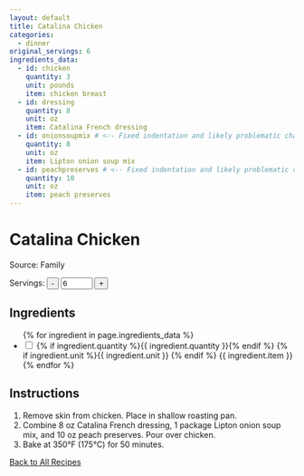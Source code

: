 ```yaml
---
layout: default
title: Catalina Chicken
categories:
  - dinner
original_servings: 6
ingredients_data:
  - id: chicken
    quantity: 3
    unit: pounds
    item: chicken breast
  - id: dressing
    quantity: 8
    unit: oz
    item: Catalina French dressing
  - id: onionsoupmix # <-- Fixed indentation and likely problematic character
    quantity: 8
    unit: oz
    item: Lipton onion soup mix
  - id: peachpreserves # <-- Fixed indentation and likely problematic character
    quantity: 10
    unit: oz
    item: peach preserves
---
```


# Catalina Chicken

<p>
  Source: Family
</p>

<div class="servings-spinner-container">
    <label for="servings-input">Servings:</label>
    <button id="decrease-servings">-</button>
    <input type="number" id="servings-input" value="6" min="1" max="99">
    <button id="increase-servings">+</button>
</div>

## Ingredients

<ul class="ingredient-list">
  {% for ingredient in page.ingredients_data %}
  <li data-ingredient-id="{{ ingredient.id }}" data-original-quantity="{{ ingredient.quantity }}">
    <input type="checkbox" id="ingredient{{ forloop.index }}" name="ingredient{{ forloop.index }}">
    <label for="ingredient{{ forloop.index }}">
      <span class="ingredient-quantity">
        {% if ingredient.quantity %}{{ ingredient.quantity }}{% endif %}
      </span>
      {% if ingredient.unit %}{{ ingredient.unit }} {% endif %}
      <span class="ingredient-item">{{ ingredient.item }}</span>
    </label>
  </li>
  {% endfor %}
</ul>

## Instructions
1. Remove skin from chicken. Place in shallow roasting pan.
2. Combine 
   <span class="inst-quantity" data-ingredient-id="dressing">8</span> oz Catalina French dressing, 
   <span class="inst-quantity" data-ingredient-id="onionsoupmix">1</span> package Lipton onion soup mix, and
   <span class="inst-quantity" data-ingredient-id="peachpreserves">10</span> oz peach preserves. Pour over chicken.
3. Bake at 350°F (175°C) for 50 minutes.



[Back to All Recipes](/recipes/)
